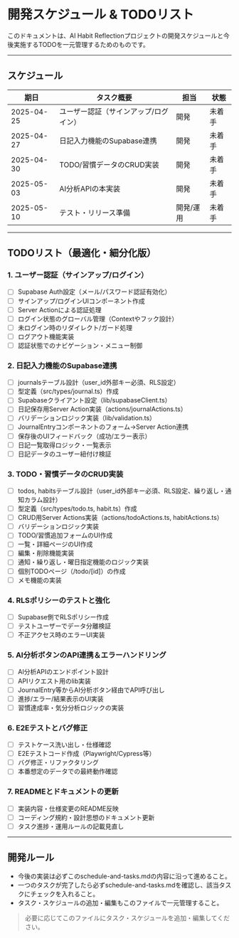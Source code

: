 # 開発スケジュール & TODOリスト

このドキュメントは、AI Habit Reflectionプロジェクトの開発スケジュールと今後実施するTODOを一元管理するためのものです。

---

## スケジュール

| 期日         | タスク概要                           | 担当         | 状態   |
|--------------|--------------------------------------|--------------|--------|
| 2025-04-25   | ユーザー認証（サインアップ/ログイン） | 開発         | 未着手 |
| 2025-04-27   | 日記入力機能のSupabase連携            | 開発         | 未着手 |
| 2025-04-30   | TODO/習慣データのCRUD実装             | 開発         | 未着手 |
| 2025-05-03   | AI分析APIの本実装                     | 開発         | 未着手 |
| 2025-05-10   | テスト・リリース準備                  | 開発/運用    | 未着手 |

---

## TODOリスト（最適化・細分化版）

### 1. ユーザー認証（サインアップ/ログイン）
- [ ] Supabase Auth設定（メール/パスワード認証有効化）
- [ ] サインアップ/ログインUIコンポーネント作成
- [ ] Server Actionによる認証処理
- [ ] ログイン状態のグローバル管理（Contextやフック設計）
- [ ] 未ログイン時のリダイレクト/ガード処理
- [ ] ログアウト機能実装
- [ ] 認証状態でのナビゲーション・メニュー制御

### 2. 日記入力機能のSupabase連携
- [ ] journalsテーブル設計（user_id外部キー必須、RLS設定）
- [ ] 型定義（src/types/journal.ts）作成
- [ ] Supabaseクライアント設定（lib/supabaseClient.ts）
- [ ] 日記保存用Server Action実装（actions/journalActions.ts）
- [ ] バリデーションロジック実装（lib/validation.ts）
- [ ] JournalEntryコンポーネントのフォーム→Server Action連携
- [ ] 保存後のUIフィードバック（成功/エラー表示）
- [ ] 日記一覧取得ロジック・一覧表示
- [ ] 日記データのユーザー紐付け検証

### 3. TODO・習慣データのCRUD実装
- [ ] todos, habitsテーブル設計（user_id外部キー必須、RLS設定、繰り返し・通知カラム設計）
- [ ] 型定義（src/types/todo.ts, habit.ts）作成
- [ ] CRUD用Server Actions実装（actions/todoActions.ts, habitActions.ts）
- [ ] バリデーションロジック実装
- [ ] TODO/習慣追加フォームのUI作成
- [ ] 一覧・詳細ページのUI作成
- [ ] 編集・削除機能実装
- [ ] 通知・繰り返し・曜日指定機能のロジック実装
- [ ] 個別TODOページ（/todo/[id]）の作成
- [ ] メモ機能の実装

### 4. RLSポリシーのテストと強化
- [ ] Supabase側でRLSポリシー作成
- [ ] テストユーザーでデータ分離検証
- [ ] 不正アクセス時のエラーUI実装

### 5. AI分析ボタンのAPI連携＆エラーハンドリング
- [ ] AI分析APIのエンドポイント設計
- [ ] APIリクエスト用のlib実装
- [ ] JournalEntry等からAI分析ボタン経由でAPI呼び出し
- [ ] 進捗/エラー/結果表示のUI実装
- [ ] 習慣達成率・気分分析ロジックの実装

### 6. E2Eテストとバグ修正
- [ ] テストケース洗い出し・仕様確認
- [ ] E2Eテストコード作成（Playwright/Cypress等）
- [ ] バグ修正・リファクタリング
- [ ] 本番想定のデータでの最終動作確認

### 7. READMEとドキュメントの更新
- [ ] 実装内容・仕様変更のREADME反映
- [ ] コーディング規約・設計思想のドキュメント更新
- [ ] タスク進捗・運用ルールの記載見直し

---

## 開発ルール

- 今後の実装は必ずこのschedule-and-tasks.mdの内容に沿って進めること。
- 一つのタスクが完了したら必ずschedule-and-tasks.mdを確認し、該当タスクにチェックを入れること。
- タスク・スケジュールの追加・編集もこのファイルで一元管理すること。

> 必要に応じてこのファイルにタスク・スケジュールを追加・編集してください。
